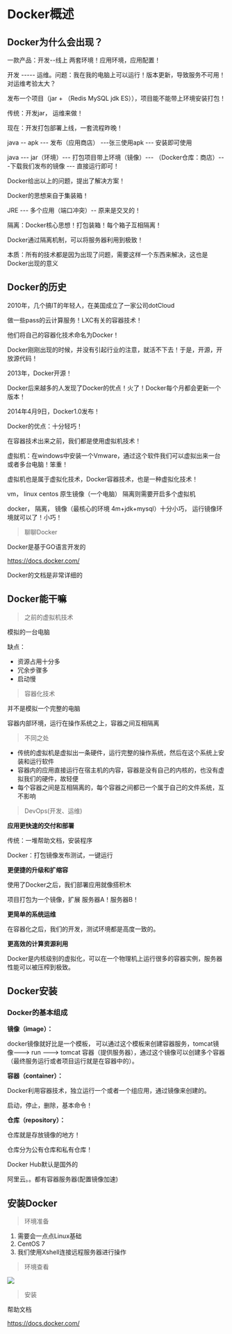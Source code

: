 # Docker概述

## Docker为什么会出现？

一款产品：开发--线上 两套环境！应用环境，应用配置！

开发 ----- 运维。问题：我在我的电脑上可以运行！版本更新，导致服务不可用！对运维考验太大？

发布一个项目（jar + （Redis MySQL jdk ES）），项目能不能带上环境安装打包！

传统：开发jar， 运维来做！

现在：开发打包部署上线，一套流程昨晚！



java -- apk --- 发布（应用商店） ---张三使用apk --- 安装即可使用

java --- jar（环境）--- 打包项目带上环境（镜像）--- （Docker仓库：商店）---下载我们发布的镜像 --- 直接运行即可！

Docker给出以上的问题，提出了解决方案！

Docker的思想来自于集装箱！

JRE --- 多个应用（端口冲突）-- 原来是交叉的！

隔离：Docker核心思想！打包装箱！每个箱子互相隔离！

Docker通过隔离机制，可以将服务器利用到极致！

本质：所有的技术都是因为出现了问题，需要这样一个东西来解决，这也是Docker出现的意义

## Docker的历史

2010年，几个搞IT的年轻人，在美国成立了一家公司dotCloud

做一些pass的云计算服务！LXC有关的容器技术！

他们将自己的容器化技术命名为Docker！

Docker刚刚出现的时候，并没有引起行业的注意，就活不下去！于是，开源，开放源代码！

2013年，Docker开源！

Docker后来越多的人发现了Docker的优点！火了！Docker每个月都会更新一个版本！

2014年4月9日，Docker1.0发布！

Docker的优点：十分轻巧！

在容器技术出来之前，我们都是使用虚拟机技术！

虚拟机：在windows中安装一个Vmware，通过这个软件我们可以虚拟出来一台或者多台电脑！笨重！

虚拟机也是属于虚拟化技术，Docker容器技术，也是一种虚拟化技术！

vm， linux centos 原生镜像（一个电脑） 隔离则需要开启多个虚拟机

docker， 隔离， 镜像（最核心的环境 4m+jdk+mysql）十分小巧， 运行镜像环境就可以了！小巧！

> 聊聊Docker

Docker是基于GO语言开发的

https://docs.docker.com/

Docker的文档是非常详细的



## Docker能干嘛

> 之前的虚拟机技术

模拟的一台电脑

缺点：

- 资源占用十分多
- 冗余步骤多
- 启动慢

> 容器化技术

并不是模拟一个完整的电脑

容器内部环境，运行在操作系统之上，容器之间互相隔离

> 不同之处

- 传统的虚拟机是虚拟出一条硬件，运行完整的操作系统，然后在这个系统上安装和运行软件
- 容器内的应用直接运行在宿主机的内容，容器是没有自己的内核的，也没有虚拟我们的硬件，故轻便
- 每个容器之间是互相隔离的，每个容器之间都已一个属于自己的文件系统，互不影响

> DevOps(开发、运维)

**应用更快速的交付和部署**

传统：一堆帮助文档，安装程序

Docker：打包镜像发布测试，一键运行

**更便捷的升级和扩缩容**

使用了Docker之后，我们部署应用就像搭积木

项目打包为一个镜像，扩展 服务器A！服务器B！

**更简单的系统运维**

在容器化之后，我们的开发，测试环境都是高度一致的。

**更高效的计算资源利用**

 Docker是内核级别的虚拟化，可以在一个物理机上运行很多的容器实例，服务器性能可以被压榨到极致。



## Docker安装

### Docker的基本组成

**镜像（image）：**

docker镜像就好比是一个模板， 可以通过这个模板来创建容器服务，tomcat镜像---> run ---> tomcat 容器（提供服务器），通过这个镜像可以创建多个容器（最终服务运行或者项目运行就是在容器中的）。

**容器（container）：**

Docker利用容器技术，独立运行一个或者一个组应用，通过镜像来创建的。

启动，停止，删除，基本命令！

**仓库（repository）：**

仓库就是存放镜像的地方！

仓库分为公有仓库和私有仓库！

Docker Hub默认是国外的

阿里云。。都有容器服务器(配置镜像加速)



## 安装Docker

> 环境准备

1. 需要会一点点Linux基础
2. CentOS 7
3. 我们使用Xshell连接远程服务器进行操作

> 环境查看

![](C:\Users\Alexgxx\Desktop\TYPORA\NoteBook\Java\Docker\Snipaste_2021-07-22_17-19-56.png)

> 安装

帮助文档

https://docs.docker.com/